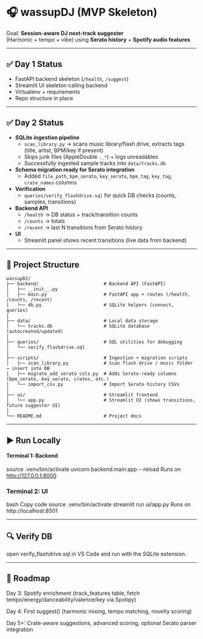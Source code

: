 # 🎧 wassupDJ (MVP Skeleton)

Goal: **Session-aware DJ next-track suggester**  
(Harmonic + tempo + vibe) using **Serato history** + **Spotify audio features**

---

## ✅ Day 1 Status
- FastAPI backend skeleton (`/health`, `/suggest`)
- Streamlit UI skeleton calling backend
- Virtualenv + requirements
- Repo structure in place

---

## ✅ Day 2 Status
- **SQLite ingestion pipeline**
  - `scan_library.py` → scans music library/flash drive, extracts tags (title, artist, BPM/key if present)  
  - Skips junk files (AppleDouble `._*`) + logs unreadables  
  - Successfully ingested sample tracks into `data/tracks.db`
- **Schema migration ready for Serato integration**
  - Added `file_path`, `bpm_serato`, `key_serato`, `bpm_tag`, `key_tag`, `crate_names` columns
- **Verification**
  - `queries/verify_flashdrive.sql` for quick DB checks (counts, samples, transitions)
- **Backend API**
  - `/health` → DB status + track/transition counts
  - `/counts` → totals
  - `/recent` → last N transitions from Serato history
- **UI**
  - Streamlit panel shows recent transitions (live data from backend)

---

## 📂 Project Structure

```text
wassupDJ/
├── backend/                        # Backend API (FastAPI)
│   ├── __init__.py
│   ├── main.py                     # FastAPI app + routes (/health, /counts, /recent)
│   └── db.py                       # SQLite helpers (connect, queries)
│
├── data/                           # Local data storage
│   └── tracks.db                   # SQLite database (autocreated/updated)
│
├── queries/                        # SQL utilities for debugging
│   └── verify_flashdrive.sql
│
├── scripts/                        # Ingestion + migration scripts
│   ├── scan_library.py             # Scan flash drive / music folder → insert into DB
│   ├── migrate_add_serato_cols.py  # Adds Serato-ready columns (bpm_serato, key_serato, crates, etc.)
│   └── import_csv.py               # Import Serato history CSVs
│
├── ui/                             # Streamlit frontend
│   └── app.py                      # Streamlit UI (shows transitions, future suggester UI)
│
└── README.md                       # Project docs
```

---
## ▶ Run Locally

#### Terminal 1: Backend

source .venv/bin/activate
uvicorn backend.main:app --reload
Runs on http://127.0.0.1:8000

### Terminal 2: UI
bash
Copy code
source .venv/bin/activate
streamlit run ui/app.py
Runs on http://localhost:8501

---
## 🔍 Verify DB
open verify_flashdrive.sql in VS Code and run with the SQLite extension.

---

## 🚀 Roadmap

Day 3: Spotify enrichment (track_features table, fetch tempo/energy/danceability/valence/key via Spotipy)

Day 4: First suggest() (harmonic mixing, tempo matching, novelty scoring)

Day 5+: Crate-aware suggestions, advanced scoring, optional Serato parser integration
